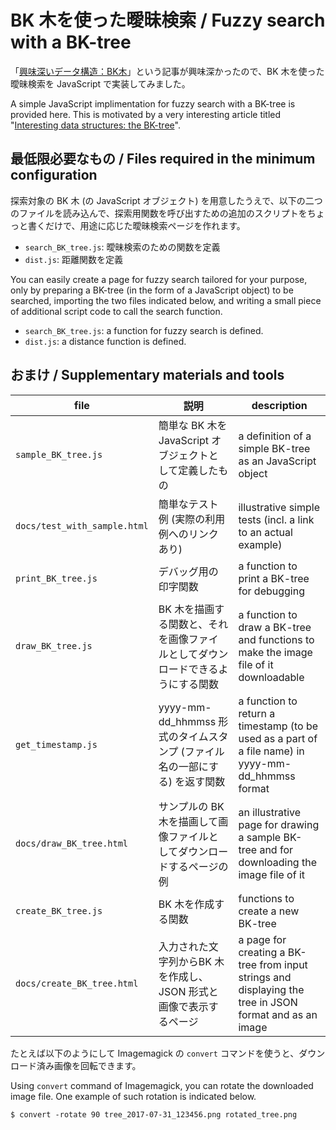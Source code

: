 # BK 木を使った曖昧検索 / Fuzzy search with a BK-tree

「[興味深いデータ構造：BK木](http://postd.cc/bk-tree/)」という記事が興味深かったので、BK 木を使った曖昧検索を JavaScript で実装してみました。

A simple JavaScript implimentation for fuzzy search with a BK-tree is provided here. This is motivated by a very interesting article titled "[Interesting data structures: the BK-tree](http://signal-to-noise.xyz/post/bk-tree/)".

## 最低限必要なもの / Files required in the minimum configuration
探索対象の BK 木 (の JavaScript オブジェクト) を用意したうえで、以下の二つのファイルを読み込んで、探索用関数を呼び出すための追加のスクリプトをちょっと書くだけで、用途に応じた曖昧検索ページを作れます。

* `search_BK_tree.js`: 曖昧検索のための関数を定義
* `dist.js`: 距離関数を定義

You can easily create a page for fuzzy search tailored for your purpose, only by preparing a BK-tree (in the form of a JavaScript object) to be searched, importing the two files indicated below, and writing a small piece of additional script code to call the search function.

* `search_BK_tree.js`: a function for fuzzy search is defined.
* `dist.js`: a distance function is defined.

## おまけ / Supplementary materials and tools

file | 説明 | description
-----|------|-------------
`sample_BK_tree.js` | 簡単な BK 木を JavaScript オブジェクトとして定義したもの | a definition of a simple BK-tree as an JavaScript object
`docs/test_with_sample.html` | 簡単なテスト例 (実際の利用例へのリンクあり) | illustrative simple tests (incl. a link to an actual example)
`print_BK_tree.js` | デバッグ用の印字関数 | a function to print a BK-tree for debugging
`draw_BK_tree.js` | BK 木を描画する関数と、それを画像ファイルとしてダウンロードできるようにする関数 | a function to draw a BK-tree and functions to make the image file of it downloadable
`get_timestamp.js` | yyyy-mm-dd_hhmmss 形式のタイムスタンプ (ファイル名の一部にする) を返す関数 | a function to return a timestamp (to be used as a part of a file name) in yyyy-mm-dd_hhmmss format
`docs/draw_BK_tree.html` | サンプルの BK 木を描画して画像ファイルとしてダウンロードするページの例 | an illustrative page for drawing a sample BK-tree and for downloading the image file of it
`create_BK_tree.js` | BK 木を作成する関数 | functions to create a new BK-tree
`docs/create_BK_tree.html` | 入力された文字列からBK 木を作成し、JSON 形式と画像で表示するページ | a page for creating a BK-tree from input strings and displaying the tree in JSON format and as an image

たとえば以下のようにして Imagemagick の `convert` コマンドを使うと、ダウンロード済み画像を回転できます。

Using `convert` command of Imagemagick, you can rotate the downloaded image file.  One example of such rotation is indicated below.

````
$ convert -rotate 90 tree_2017-07-31_123456.png rotated_tree.png
````
